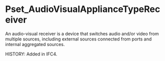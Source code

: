 # Pset_AudioVisualApplianceTypeReceiver

An audio-visual receiver is a device that switches audio and/or video from multiple sources, including external sources connected from ports and internal aggregated sources.
<!-- end of short definition -->

 HISTORY: Added in IFC4.
